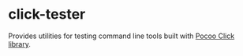 # click-tester
Provides utilities for testing command line tools built with [Pocoo Click library](http://click.pocoo.org/6/).
